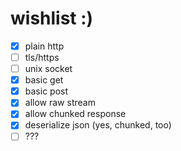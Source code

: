 # wishlist :)

* [x] plain http
* [ ] tls/https
* [ ] unix socket
* [x] basic get 
* [x] basic post 
* [x] allow raw stream
* [x] allow chunked response
* [x] deserialize json (yes, chunked, too)
* [ ] ???
